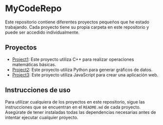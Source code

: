 # MyCodeRepo

Este repositorio contiene diferentes proyectos pequeños que he estado trabajando. Cada proyecto tiene su propia carpeta en este repositorio y puede ser accedido individualmente.

## Proyectos

- [Project1](./Project1): Este proyecto utiliza C++ para realizar operaciones matemáticas básicas.
- [Project2](./Project2): Este proyecto utiliza Python para generar gráficos de datos.
- [Project3](./Project3): Este proyecto utiliza JavaScript para crear una aplicación web.

## Instrucciones de uso

Para utilizar cualquiera de los proyectos en este repositorio, sigue las instrucciones que se encuentran en el `README.md` de cada proyecto. Asegúrate de tener instaladas todas las dependencias necesarias antes de intentar ejecutar cualquier proyecto.
